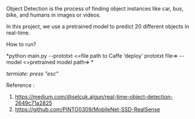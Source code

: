 Object Detection is the process of finding object instances like car, bus, bike, and humans in images or videos.


In this project, we use a pretrained model to predict 20 different objects in real-time.

How to run?

*python main.py --prototxt <=file path to Caffe ‘deploy’ prototxt file=> --model <=pretrained model path=> *

*termiate: press "esc"*

Reference :
1. https://medium.com/@selcuk.algun/real-time-object-detection-2649c71a2825
2. https://github.com/PINTO0309/MobileNet-SSD-RealSense